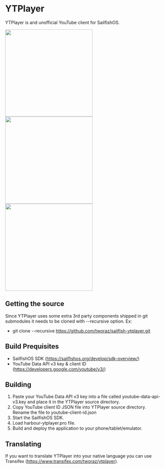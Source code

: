 YTPlayer
=======

YTPlayer is and unofficial YouTube client for SailfishOS.

<div class="row">
<img width="280px" src="https://raw.githubusercontent.com/tworaz/sailfish-ytplayer/master/artwork/screenshots/20150915210645.jpg" />
<img width="280px" src="https://raw.githubusercontent.com/tworaz/sailfish-ytplayer/master/artwork/screenshots/20150915210731.jpg" />
<img width="280px" src="https://raw.githubusercontent.com/tworaz/sailfish-ytplayer/master/artwork/screenshots/20150915210805.jpg" />
</div>

Getting the source
------------------

Since YTPlayer uses some extra 3rd party components shipped in git submodules it needs to be cloned with --recursive option. Ex:

- git clone --recursive https://github.com/tworaz/sailfish-ytplayer.git

Build Prequisites
-----------------

- SailfishOS SDK (https://sailfishos.org/develop/sdk-overview/)
- YouTube Data API v3 key & client ID (https://developers.google.com/youtube/v3/)

Building
--------

1. Paste your YouTube Data API v3 key into a file called youtube-data-api-v3.key and
   place it in the YTPlayer source directory.
2. Copy YouTube client ID JSON file into YTPlayer source directory. Rename the file to
   youtube-client-id.json
3. Start the SailfishOS SDK.
4. Load harbour-ytplayer.pro file.
5. Build and deploy the application to your phone/tablet/emulator.

Translating
-----------

If you want to translate YTPlayer into your native language you can use Transifex (https://www.transifex.com/tworaz/ytplayer).
